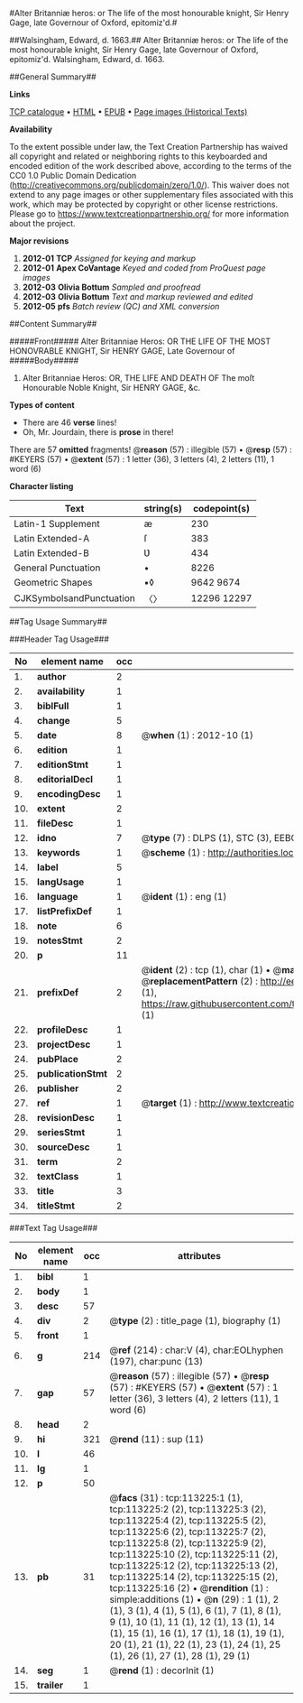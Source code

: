 #Alter Britanniæ heros: or The life of the most honourable knight, Sir Henry Gage, late Governour of Oxford, epitomiz'd.#

##Walsingham, Edward, d. 1663.##
Alter Britanniæ heros: or The life of the most honourable knight, Sir Henry Gage, late Governour of Oxford, epitomiz'd.
Walsingham, Edward, d. 1663.

##General Summary##

**Links**

[TCP catalogue](http://www.ota.ox.ac.uk/tcp/)  • 
[HTML](http://tei.it.ox.ac.uk/tcp/Texts-HTML/free/A97/A97082.html)  • 
[EPUB](http://tei.it.ox.ac.uk/tcp/Texts-EPUB/free/A97/A97082.epub) • 
[Page images (Historical Texts)](https://historicaltexts.jisc.ac.uk/eebo-99861097e)

**Availability**

To the extent possible under law, the Text Creation Partnership has waived all copyright and related or neighboring rights to this keyboarded and encoded edition of the work described above, according to the terms of the CC0 1.0 Public Domain Dedication (http://creativecommons.org/publicdomain/zero/1.0/). This waiver does not extend to any page images or other supplementary files associated with this work, which may be protected by copyright or other license restrictions. Please go to https://www.textcreationpartnership.org/ for more information about the project.

**Major revisions**

1. __2012-01__ __TCP__ *Assigned for keying and markup*
1. __2012-01__ __Apex CoVantage__ *Keyed and coded from ProQuest page images*
1. __2012-03__ __Olivia Bottum__ *Sampled and proofread*
1. __2012-03__ __Olivia Bottum__ *Text and markup reviewed and edited*
1. __2012-05__ __pfs__ *Batch review (QC) and XML conversion*

##Content Summary##

#####Front#####
Alter Britanniae Heros: OR THE LIFE OF THE MOST HONOVRABLE KNIGHT, Sir HENRY GAGE, Late Governour of
#####Body#####

1. Alter Britanniae Heros: OR, THE LIFE AND DEATH OF The moſt Honourable Noble Knight, Sir HENRY GAGE, &c.

**Types of content**

  * There are 46 **verse** lines!
  * Oh, Mr. Jourdain, there is **prose** in there!

There are 57 **omitted** fragments! 
 @__reason__ (57) : illegible (57)  •  @__resp__ (57) : #KEYERS (57)  •  @__extent__ (57) : 1 letter (36), 3 letters (4), 2 letters (11), 1 word (6)

**Character listing**


|Text|string(s)|codepoint(s)|
|---|---|---|
|Latin-1 Supplement|æ|230|
|Latin Extended-A|ſ|383|
|Latin Extended-B|Ʋ|434|
|General Punctuation|•|8226|
|Geometric Shapes|▪◊|9642 9674|
|CJKSymbolsandPunctuation|〈〉|12296 12297|

##Tag Usage Summary##

###Header Tag Usage###

|No|element name|occ|attributes|
|---|---|---|---|
|1.|__author__|2||
|2.|__availability__|1||
|3.|__biblFull__|1||
|4.|__change__|5||
|5.|__date__|8| @__when__ (1) : 2012-10 (1)|
|6.|__edition__|1||
|7.|__editionStmt__|1||
|8.|__editorialDecl__|1||
|9.|__encodingDesc__|1||
|10.|__extent__|2||
|11.|__fileDesc__|1||
|12.|__idno__|7| @__type__ (7) : DLPS (1), STC (3), EEBO-CITATION (1), PROQUEST (1), VID (1)|
|13.|__keywords__|1| @__scheme__ (1) : http://authorities.loc.gov/ (1)|
|14.|__label__|5||
|15.|__langUsage__|1||
|16.|__language__|1| @__ident__ (1) : eng (1)|
|17.|__listPrefixDef__|1||
|18.|__note__|6||
|19.|__notesStmt__|2||
|20.|__p__|11||
|21.|__prefixDef__|2| @__ident__ (2) : tcp (1), char (1)  •  @__matchPattern__ (2) : ([0-9\-]+):([0-9IVX]+) (1), (.+) (1)  •  @__replacementPattern__ (2) : http://eebo.chadwyck.com/downloadtiff?vid=$1&page=$2 (1), https://raw.githubusercontent.com/textcreationpartnership/Texts/master/tcpchars.xml#$1 (1)|
|22.|__profileDesc__|1||
|23.|__projectDesc__|1||
|24.|__pubPlace__|2||
|25.|__publicationStmt__|2||
|26.|__publisher__|2||
|27.|__ref__|1| @__target__ (1) : http://www.textcreationpartnership.org/docs/. (1)|
|28.|__revisionDesc__|1||
|29.|__seriesStmt__|1||
|30.|__sourceDesc__|1||
|31.|__term__|2||
|32.|__textClass__|1||
|33.|__title__|3||
|34.|__titleStmt__|2||


###Text Tag Usage###

|No|element name|occ|attributes|
|---|---|---|---|
|1.|__bibl__|1||
|2.|__body__|1||
|3.|__desc__|57||
|4.|__div__|2| @__type__ (2) : title_page (1), biography (1)|
|5.|__front__|1||
|6.|__g__|214| @__ref__ (214) : char:V (4), char:EOLhyphen (197), char:punc (13)|
|7.|__gap__|57| @__reason__ (57) : illegible (57)  •  @__resp__ (57) : #KEYERS (57)  •  @__extent__ (57) : 1 letter (36), 3 letters (4), 2 letters (11), 1 word (6)|
|8.|__head__|2||
|9.|__hi__|321| @__rend__ (11) : sup (11)|
|10.|__l__|46||
|11.|__lg__|1||
|12.|__p__|50||
|13.|__pb__|31| @__facs__ (31) : tcp:113225:1 (1), tcp:113225:2 (2), tcp:113225:3 (2), tcp:113225:4 (2), tcp:113225:5 (2), tcp:113225:6 (2), tcp:113225:7 (2), tcp:113225:8 (2), tcp:113225:9 (2), tcp:113225:10 (2), tcp:113225:11 (2), tcp:113225:12 (2), tcp:113225:13 (2), tcp:113225:14 (2), tcp:113225:15 (2), tcp:113225:16 (2)  •  @__rendition__ (1) : simple:additions (1)  •  @__n__ (29) : 1 (1), 2 (1), 3 (1), 4 (1), 5 (1), 6 (1), 7 (1), 8 (1), 9 (1), 10 (1), 11 (1), 12 (1), 13 (1), 14 (1), 15 (1), 16 (1), 17 (1), 18 (1), 19 (1), 20 (1), 21 (1), 22 (1), 23 (1), 24 (1), 25 (1), 26 (1), 27 (1), 28 (1), 29 (1)|
|14.|__seg__|1| @__rend__ (1) : decorInit (1)|
|15.|__trailer__|1||
